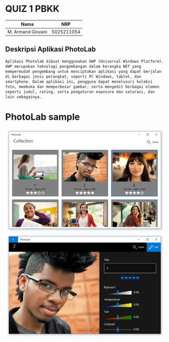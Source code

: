 # QUIZ 1 PBKK

| Nama              | NRP        |
| ----------------- | ---------- |
| M. Armand Giovani | 5025211054 |

## Deskripsi Aplikasi PhotoLab
    Aplikasi Photolab dibuat menggunakan UWP (Universal Windows Platform). UWP merupakan teknologi pengembangan dalam kerangka NET yang mempermudah pengembang untuk menciptakan aplikasi yang dapat berjalan di berbagai jenis perangkat, seperti PC Windows, tablet, dan smartphone. Dalam aplikasi ini, pengguna dapat menelusuri koleksi foto, membuka dan memperbesar gambar, serta mengedit berbagai elemen seperti judul, rating, serta pengaturan exposure dan saturasi, dan lain sebagainya.

# PhotoLab sample

![PhotoLab sample showing the image collection page](Screenshots/PhotoLab-collection-page.png)
![PhotoLab sample showing the image editing page](Screenshots/PhotoLab-editing-page.png)

